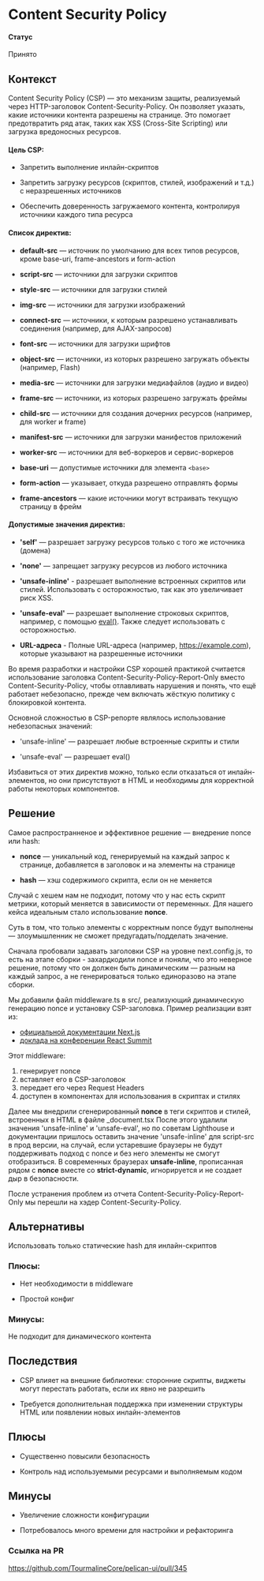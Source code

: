 # Content Security Policy

#### Статус
Принято

## Контекст
Content Security Policy (CSP) — это механизм защиты, реализуемый через HTTP-заголовок Content-Security-Policy. Он позволяет указать, какие источники контента разрешены на странице. Это помогает предотвратить ряд атак, таких как XSS (Cross-Site Scripting) или загрузка вредоносных ресурсов.  

#### Цель CSP:
- Запретить выполнение инлайн-скриптов

- Запретить загрузку ресурсов (скриптов, стилей, изображений и т.д.) с неразрешенных источников

- Обеспечить доверенность загружаемого контента, контролируя источники каждого типа ресурса

#### Список директив:
- **default-src** — источник по умолчанию для всех типов ресурсов, кроме base-uri, frame-ancestors и form-action

- **script-src** — источники для загрузки скриптов

- **style-src** — источники для загрузки стилей

- **img-src** — источники для загрузки изображений

- **connect-src** — источники, к которым разрешено устанавливать соединения (например, для AJAX-запросов)

- **font-src** — источники для загрузки шрифтов

- **object-src** — источники, из которых разрешено загружать объекты (например, Flash)

- **media-src** — источники для загрузки медиафайлов (аудио и видео)

- **frame-src** — источники, из которых разрешено загружать фреймы

- **child-src** — источники для создания дочерних ресурсов (например, для worker и frame)

- **manifest-src** — источники для загрузки манифестов приложений

- **worker-src** — источники для веб-воркеров и сервис-воркеров

- **base-uri** — допустимые источники для элемента `<base>`

- **form-action** — указывает, откуда разрешено отправлять формы

- **frame-ancestors** — какие источники могут встраивать текущую страницу в фрейм

#### Допустимые значения директив:
- **'self'** — разрешает загрузку ресурсов только с того же источника (домена)

- **'none'** — запрещает загрузку ресурсов из любого источника

- **'unsafe-inline'** - разрешает выполнение встроенных скриптов или стилей. Использовать с осторожностью, так как это увеличивает риск XSS.

- **'unsafe-eval'** — разрешает выполнение строковых скриптов, например, с помощью [eval()](https://developer.mozilla.org/en-US/docs/Web/JavaScript/Reference/Global_Objects/eval). Также следует использовать с осторожностью.

- **URL-адреса** - Полные URL-адреса (например, https://example.com), которые указывают на разрешенные источники

Во время разработки и настройки CSP хорошей практикой считается использование заголовка Content-Security-Policy-Report-Only вместо Content-Security-Policy, чтобы отлавливать нарушения и понять, что ещё работает небезопасно, прежде чем включать жёсткую политику с блокировкой контента.

Основной сложностью в CSP-репорте являлось использование небезопасных значений:
- 'unsafe-inline' — разрешает любые встроенные скрипты и стили

- 'unsafe-eval' — разрешает eval()

Избавиться от этих директив можно, только если отказаться от инлайн-элементов, но они присутствуют в HTML и необходимы для корректной работы некоторых компонентов.

## Решение
Самое распространненое и эффективное решение — внедрение nonce или hash:
- **nonce** — уникальный код, генерируемый на каждый запрос к странице, добавляется в заголовок и на элементы на странице

- **hash** — хэш содержимого скрипта, если он не меняется

Случай с хешем нам не подходит, потому что у нас есть скрипт метрики, который меняется в зависимости от переменных. Для нашего кейса идеальным стало использование **nonce**. 

Суть в том, что только элементы с корректным nonce будут выполнены — злоумышленник не сможет предугадать/подделать значение.

Сначала пробовали задавать заголовки CSP на уровне next.config.js, то есть на этапе сборки - захардкодили nonce и поняли, что это неверное решение, потому что он должен быть динамическим — разным на каждый запрос, а не генерироваться только единоразово на этапе сборки.

Мы добавили файл middleware.ts в src/, реализующий динамическую генерацию nonce и установку CSP-заголовка. Пример реализации взят из:
- [официальной документации Next.js](https://nextjs.org/docs/app/guides/content-security-policy)
- [доклада на конференции React Summit](https://gitnation.com/contents/content-security-policy-with-nextjs-leveling-up-your-websites-security/video)

Этот middleware:
1) генерирует nonce
2) вставляет его в CSP-заголовок
3) передает его через Request Headers
4) доступен в компонентах для использования в скриптах и стилях

Далее мы внедрили сгенерированный **nonce** в теги скриптов и стилей, встроенных в HTML в файле _document.tsx
После этого удалили значения 'unsafe-inline' и 'unsafe-eval', но по советам Lighthouse и документации пришлось оставить значение 'unsafe-inline' для script-src в прод версии, на случай, если устаревшие браузеры не будут поддерживать подход с nonce и без него элементы не смогут отобразиться. В современных браузерах **unsafe-inline**, прописанная рядом с  **nonce** вместе со **strict-dynamic**, игнорируется и не создает дыр в безопасности. 

После устранения проблем из отчета Content-Security-Policy-Report-Only мы перешли на хэдер Content-Security-Policy.

## Альтернативы
Использовать только статические hash для инлайн-скриптов

### Плюсы:
- Нет необходимости в middleware

- Простой конфиг

### Минусы:
Не подходит для динамического контента

## Последствия
- CSP влияет на внешние библиотеки: сторонние скрипты, виджеты могут перестать работать, если их явно не разрешить

- Требуется дополнительная поддержка при изменении структуры HTML или появлении новых инлайн-элементов

## Плюсы
- Существенно повысили безопасность

- Контроль над используемыми ресурсами и выполняемым кодом

## Минусы
- Увеличение сложности конфигурации

- Потребовалось много времени для настройки и рефакторинга
 
### Ссылка на PR
https://github.com/TourmalineCore/pelican-ui/pull/345
